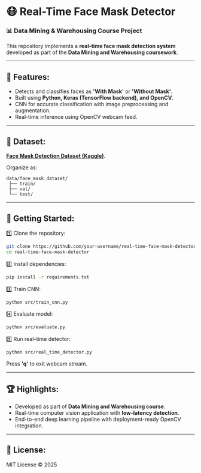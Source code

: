 # 😷 Real-Time Face Mask Detector  
### 📊 Data Mining & Warehousing Course Project

This repository implements a **real-time face mask detection system** developed as part of the **Data Mining and Warehousing coursework**.

---

## 🧠 Features:
- Detects and classifies faces as **'With Mask'** or **'Without Mask'**.
- Built using **Python, Keras (TensorFlow backend), and OpenCV**.
- CNN for accurate classification with image preprocessing and augmentation.
- Real-time inference using OpenCV webcam feed.

---

## 📂 Dataset:
**[Face Mask Detection Dataset (Kaggle)](https://www.kaggle.com/datasets/omkargurav/face-mask-dataset)**.

Organize as:
```
data/face_mask_dataset/
 ├── train/
 ├── val/
 └── test/
```

---

## 🚀 Getting Started:
1️⃣ Clone the repository:
```bash
git clone https://github.com/your-username/real-time-face-mask-detector.git
cd real-time-face-mask-detector
```

2️⃣ Install dependencies:
```bash
pip install -r requirements.txt
```

3️⃣ Train CNN:
```bash
python src/train_cnn.py
```

4️⃣ Evaluate model:
```bash
python src/evaluate.py
```

5️⃣ Run real-time detector:
```bash
python src/real_time_detector.py
```

Press **'q'** to exit webcam stream.

---

## 🏆 Highlights:
- Developed as part of **Data Mining and Warehousing course**.
- Real-time computer vision application with **low-latency detection**.
- End-to-end deep learning pipeline with deployment-ready OpenCV integration.

---

## 📜 License:
MIT License © 2025
